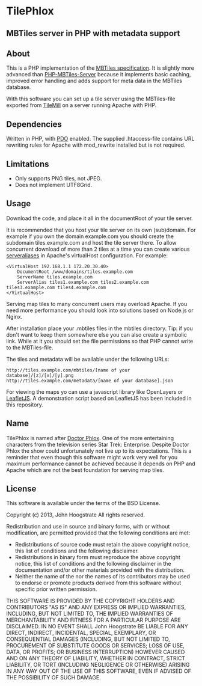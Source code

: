 TilePhlox
=========
MBTiles server in PHP with metadata support
--------------------------------------------

About
-----
This is a PHP implementation of the [MBTiles specification](https://github.com/mapbox/mbtiles-spec). It is slightly more advanced than [PHP-MBTiles-Server](https://github.com/bmcbride/PHP-MBTiles-Server) because it implements basic caching, improved error handling and adds support for meta data in the MBTiles database.

With this software you can set up a tile server using the MBTiles-file exported from [TileMill](https://github.com/mapbox/tilemill) on a server running Apache with PHP.

Dependencies
------------

Written in PHP, with [PDO](http://php.net/manual/en/ref.pdo-sqlite.php) enabled.
The supplied .htaccess-file contains URL rewriting rules for Apache with mod_rewrite installed but is not required.

Limitations
-----------
* Only supports PNG tiles, not JPEG.
* Does not implement UTF8Grid.

Usage
-----

Download the code, and place it all in the documentRoot of your tile server.

It is recommended that you host your tile server on its own (sub)domain. For example if you own the domain example.com you should create the subdomain tiles.example.com and host the tile server there. To allow concurrent download of more than 2 tiles at a time you can create various [serveraliases](http://httpd.apache.org/docs/2.4/vhosts/examples.html#intraextra) in Apache's virtualHost configuration. For example:

```
<VirtualHost 192.168.1.1 172.20.30.40>
    DocumentRoot /www/domains/tiles.example.com
    ServerName tiles.example.com
    ServerAlias tiles1.example.com tiles2.example.com tiles3.example.com tiles4.example.com
</VirtualHost>
```

Serving map tiles to many concurrent users may overload Apache. If you need more performance you should look into solutions based on Node.js or Nginx.

After installation place your .mbtiles files in the mbtiles directory. Tip: if you don't want to keep them somewhere else you can also create a symbolic link. While at it you should set the file permissions so that PHP cannot write to the MBTiles-file.

The tiles and metadata will be available under the following URLs:
```
http://tiles.example.com/mbtiles/[name of your database]/[z]/[x]/[y].png
http://tiles.example.com/metadata/[name of your database].json
```

For viewing the maps yo can use a javascript library like OpenLayers or [LeafletJS](http://leafletjs.com/). A demonstration script based on LeafletJS has been included in this repository.

Name
----
TilePhlox is named after [Doctor Phlox](http://en.memory-alpha.org/wiki/Phlox). One of the more entertaining characters from the television series Star Trek: Enterprise. Despite Doctor Phlox the show could unfortunately not live up to its expectations. This is a reminder that even though this software might work very well for you maximum performance cannot be achieved because it depends on PHP and Apache which are not the best foundation for serving map tiles.

License 
-------
This software is available under the terms of the BSD License.

Copyright (c) 2013, John Hoogstrate
All rights reserved.

Redistribution and use in source and binary forms, with or without
modification, are permitted provided that the following conditions are met:
* Redistributions of source code must retain the above copyright notice, this list of conditions and the following disclaimer.
* Redistributions in binary form must reproduce the above copyright notice, this list of conditions and the following disclaimer in the documentation and/or other materials provided with the distribution.
* Neither the name of the <organization> nor the names of its contributors may be used to endorse or promote products derived from this software without specific prior written permission.

THIS SOFTWARE IS PROVIDED BY THE COPYRIGHT HOLDERS AND CONTRIBUTORS "AS IS" AND
ANY EXPRESS OR IMPLIED WARRANTIES, INCLUDING, BUT NOT LIMITED TO, THE IMPLIED
WARRANTIES OF MERCHANTABILITY AND FITNESS FOR A PARTICULAR PURPOSE ARE
DISCLAIMED. IN NO EVENT SHALL John Hoogstrate BE LIABLE FOR ANY
DIRECT, INDIRECT, INCIDENTAL, SPECIAL, EXEMPLARY, OR CONSEQUENTIAL DAMAGES
(INCLUDING, BUT NOT LIMITED TO, PROCUREMENT OF SUBSTITUTE GOODS OR SERVICES;
LOSS OF USE, DATA, OR PROFITS; OR BUSINESS INTERRUPTION) HOWEVER CAUSED AND
ON ANY THEORY OF LIABILITY, WHETHER IN CONTRACT, STRICT LIABILITY, OR TORT
(INCLUDING NEGLIGENCE OR OTHERWISE) ARISING IN ANY WAY OUT OF THE USE OF THIS
SOFTWARE, EVEN IF ADVISED OF THE POSSIBILITY OF SUCH DAMAGE.